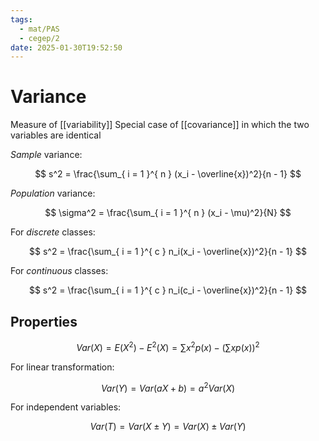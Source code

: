 ```yaml
---
tags:
  - mat/PAS
  - cegep/2
date: 2025-01-30T19:52:50
---
```


# Variance

Measure of [[variability]]
Special case of [[covariance]] in which the two variables are identical

*Sample* variance:

$$
s^2 = \frac{\sum_{ i = 1 }^{ n } (x_i - \overline{x})^2}{n - 1}
$$

*Population* variance:

$$
\sigma^2 = \frac{\sum_{ i = 1 }^{ n } (x_i - \mu)^2}{N}
$$

For *discrete* classes:

$$
s^2 = \frac{\sum_{ i = 1 }^{ c } n_i(x_i - \overline{x})^2}{n - 1}
$$

For *continuous* classes:

$$
s^2 = \frac{\sum_{ i = 1 }^{ c } n_i(c_i - \overline{x})^2}{n - 1}
$$

## Properties

$$
Var(X) = E(X^2) - E^2(X) = \sum x^2p(x) - \left( \sum xp(x) \right)^2
$$

For linear transformation:

$$
Var(Y) = Var(aX + b) = a^2Var(X)
$$

For independent variables:

$$
Var(T) = Var(X \pm Y) = Var(X) \pm Var(Y)
$$